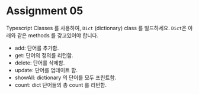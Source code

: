 # Assignment 05

Typescript Classes 를 사용하여, `Dict` (dictionary) class 를 빌드하세요. `Dict`은 아래와 같은 methods 를 갖고있어야 합니다.

- add: 단어를 추가함.
- get: 단어의 정의를 리턴함.
- delete: 단어를 삭제함.
- update: 단어를 업데이트 함.
- showAll: dictionary 의 단어를 모두 프린트함.
- count: dict 단어들의 총 count 를 리턴함.
